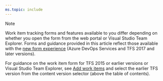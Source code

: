 ```yaml
---
ms.topic: include
---
```


> [!NOTE]  
> Work item tracking forms and features available to you differ depending on whether you open the form from the web portal or Visual Studio Team Explorer. Forms and guidance provided in this article reflect those available with the [new form experience](/azure/devops/reference/process/new-work-item-experience) (Azure DevOps Services and TFS 2017 and later versions).
>
> For guidance on the work item form for TFS 2015 or earlier versions or Visual Studio Team Explorer, see [Add work items](/azure/devops/boards/backlogs/add-work-items) and select the earlier TFS version from the content version selector (above the table of contents).
